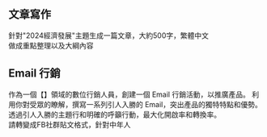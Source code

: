 ## 文章寫作
針對"2024經濟發展"主題生成一篇文章，大約500字，繁體中文<br>
做成重點整理以及大綱內容<br>

## Email 行銷
作為一個【】領域的數位行銷人員，創建一個 Email 行銷活動，以推廣產品。 利用你對受眾的瞭解，撰寫一系列引人入勝的 Email，突出產品的獨特特點和優勢。 透過引人入勝的主題行和明確的呼籲行動，最大化開啟率和轉換率。<br>
請轉變成FB社群貼文格式，針對中年人
